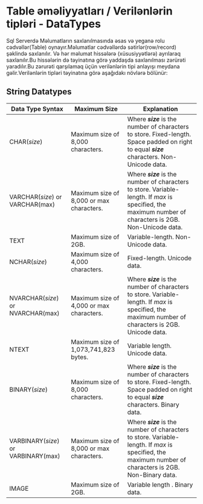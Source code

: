 # Table əməliyyatları / Verilənlərin tipləri - DataTypes

Sql Serverdə Məlumatların saxlanılmasında əsas və yeganə rolu cədvəllər(Table) oynayır.Məlumatlar cədvəllərdə sətirlər(row/record) şəklində saxlanılır. Və hər məlumat hissələrə (xüsusiyyətlərə) ayrılaraq saxlanılır.Bu hissələrin də təyinatına görə yaddaşda saxlanılması zərürəti yaradılır.Bu zərurəti qarşılamaq üçün verilənlərin tipi anlayışı meydana gəlir.Verilənlərin tipləri təyinatına görə aşağıdakı növlərə bölünür:

## String Datatypes

<table>
  <thead>
  <tr>
    <th>Data Type Syntax</th>
    <th>Maximum Size</th>
    <th>Explanation</th>
  </tr>
  </thead>
  <tbody>
  <tr>
    <td>CHAR(<em>size</em>)</td>
    <td>Maximum size of 8,000 characters.</td>
    <td>Where <strong><em>size</em></strong> is the number of characters to store. Fixed-length. Space padded on right to equal <em><strong>size</strong></em> characters. Non-Unicode data.</td>
  </tr>
  <tr>
    <td>VARCHAR(<em>size</em>) or VARCHAR(max)</td>
    <td>Maximum size of 8,000 or max characters.</td>
    <td>Where <strong><em>size</em></strong> is the number of characters to store. Variable-length. If <em>max</em> is specified, the maximum number of characters is 2GB. Non-Unicode data.</td>
  </tr>
  <tr>
    <td>TEXT</td>
    <td>Maximum size of 2GB.</td>
    <td>Variable-length. Non-Unicode data.</td>
  </tr>
  <tr>
    <td>NCHAR(<em>size</em>)</td>
    <td>Maximum size of 4,000 characters.</td>
    <td>Fixed-length. Unicode data.</td>
  </tr>
  <tr>
    <td>NVARCHAR(<em>size</em>) or NVARCHAR(max)</td>
    <td>Maximum size of 4,000 or max characters.</td>
    <td>Where <strong><em>size</em></strong> is the number of characters to store. Variable-length. If <em>max</em> is specified, the maximum number of characters is 2GB. Unicode data.</td>
  </tr>
  <tr>
    <td>NTEXT</td>
    <td>Maximum size of 1,073,741,823 bytes.</td>
    <td>Variable length. Unicode data.</td>
  </tr>
  <tr>
    <td>BINARY(<em>size</em>)</td>
    <td>Maximum size of 8,000 characters.</td>
    <td>Where <strong><em>size</em></strong> is the number of characters to store. Fixed-length. Space padded on right to equal <em><strong>size</strong></em> characters. Binary data.</td>
  </tr>
  <tr>
    <td>VARBINARY(<em>size</em>) or VARBINARY(max)</td>
    <td>Maximum size of 8,000 or max characters.</td>
    <td>Where <strong><em>size</em></strong> is the number of characters to store. Variable-length. If <em>max</em> is specified, the maximum number of characters is 2GB. Non-Binary data.</td>
  </tr>
  <tr>
    <td>IMAGE</td>
    <td>Maximum size of 2GB.</td>
    <td>Variable length . Binary data.</td>
  </tr>
  </tbody>
</table>
